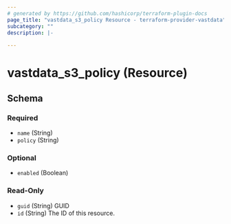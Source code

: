 ```yaml
---
# generated by https://github.com/hashicorp/terraform-plugin-docs
page_title: "vastdata_s3_policy Resource - terraform-provider-vastdata"
subcategory: ""
description: |-
  
---
```


# vastdata_s3_policy (Resource)





<!-- schema generated by tfplugindocs -->
## Schema

### Required

- `name` (String)
- `policy` (String)

### Optional

- `enabled` (Boolean)

### Read-Only

- `guid` (String) GUID
- `id` (String) The ID of this resource.
